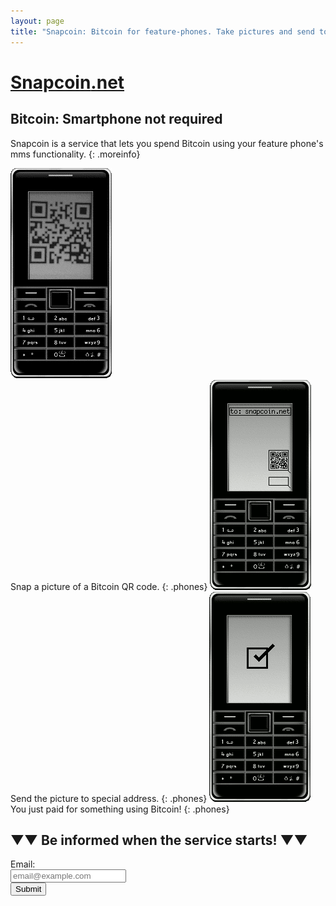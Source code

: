 ```yaml
---
layout: page
title: "Snapcoin: Bitcoin for feature-phones. Take pictures and send to spend."
---
```


# [Snapcoin<span>.net</span>](https://snapcoin.net)


## Bitcoin: Smartphone not required

Snapcoin is a service that lets you spend Bitcoin using your feature phone's mms functionality.
{: .moreinfo}


![Snap Picture](/resources/1phone.png)<span><br><i class="fa fa-camera-retro"></i>Snap a picture of a Bitcoin QR code.</span>
{: .phones}
![Snap Picture](/resources/2phone.png)<span><br><i class="fa fa-envelope-o"></i>Send the picture to special address.</span>
{: .phones}
![Snap Picture](/resources/3phone.png)<span><br><i class="fa fa-btc"></i>You just paid for something using Bitcoin!</span>
{: .phones}

## ▼▼ Be informed when the service starts! ▼▼

<form action="https://whispering-ocean-2717.herokuapp.com/" method="POST" class="signupform">
<label>Email:<br/><input type="text" placeholder="email@example.com" name="email" /></label><br>
<!--<select>
  <option>Verizon</option>
  <option>AT&amp;T</option>
  <option>Sprint</option>
</select>-->
<button type="submit">Submit</button>
</form>
